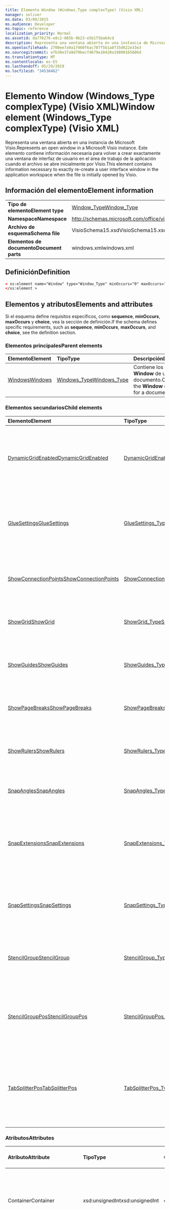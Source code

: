 ```yaml
---
title: Elemento Window (Windows_Type complexType) (Visio XML)
manager: soliver
ms.date: 03/09/2015
ms.audience: Developer
ms.topic: reference
localization_priority: Normal
ms.assetid: da776276-e8c2-085b-9b23-e5b1f5ba64cd
description: Representa una ventana abierta en una instancia de Microsoft Visio. Este elemento contiene información necesaria para volver a crear exactamente una ventana de interfaz de usuario en el área de trabajo de la aplicación cuando el archivo se abre inicialmente por Visio.
ms.openlocfilehash: 2700ee7a9a17460f6ac707f5b1a8f35d622e33e3
ms.sourcegitcommit: e7b38e37a9d79becfd679e10420a19890165606d
ms.translationtype: MT
ms.contentlocale: es-ES
ms.lasthandoff: 05/29/2019
ms.locfileid: "34538462"
---
```

# <a name="window-element-windows_type-complextype-visio-xml"></a><span data-ttu-id="1b879-104">Elemento Window (Windows_Type complexType) (Visio XML)</span><span class="sxs-lookup"><span data-stu-id="1b879-104">Window element (Windows_Type complexType) (Visio XML)</span></span>

<span data-ttu-id="1b879-105">Representa una ventana abierta en una instancia de Microsoft Visio.</span><span class="sxs-lookup"><span data-stu-id="1b879-105">Represents an open window in a Microsoft Visio instance.</span></span> <span data-ttu-id="1b879-106">Este elemento contiene información necesaria para volver a crear exactamente una ventana de interfaz de usuario en el área de trabajo de la aplicación cuando el archivo se abre inicialmente por Visio.</span><span class="sxs-lookup"><span data-stu-id="1b879-106">This element contains information necessary to exactly re-create a user interface window in the application workspace when the file is initially opened by Visio.</span></span>
  
## <a name="element-information"></a><span data-ttu-id="1b879-107">Información del elemento</span><span class="sxs-lookup"><span data-stu-id="1b879-107">Element information</span></span>

|||
|:-----|:-----|
|<span data-ttu-id="1b879-108">**Tipo de elemento**</span><span class="sxs-lookup"><span data-stu-id="1b879-108">**Element type**</span></span> <br/> |[<span data-ttu-id="1b879-109">Window_Type</span><span class="sxs-lookup"><span data-stu-id="1b879-109">Window_Type</span></span>](window_type-complextypevisio-xml.md) <br/> |
|<span data-ttu-id="1b879-110">**Namespace**</span><span class="sxs-lookup"><span data-stu-id="1b879-110">**Namespace**</span></span> <br/> |http://schemas.microsoft.com/office/visio/2012/main  <br/> |
|<span data-ttu-id="1b879-111">**Archivo de esquema**</span><span class="sxs-lookup"><span data-stu-id="1b879-111">**Schema file**</span></span> <br/> |<span data-ttu-id="1b879-112">VisioSchema15.xsd</span><span class="sxs-lookup"><span data-stu-id="1b879-112">VisioSchema15.xsd</span></span>  <br/> |
|<span data-ttu-id="1b879-113">**Elementos de documento**</span><span class="sxs-lookup"><span data-stu-id="1b879-113">**Document parts**</span></span> <br/> |<span data-ttu-id="1b879-114">windows.xml</span><span class="sxs-lookup"><span data-stu-id="1b879-114">windows.xml</span></span>  <br/> |
   
## <a name="definition"></a><span data-ttu-id="1b879-115">Definición</span><span class="sxs-lookup"><span data-stu-id="1b879-115">Definition</span></span>

```XML
< xs:element name="Window" type="Window_Type" minOccurs="0" maxOccurs="unbounded" >
</xs:element >
```

## <a name="elements-and-attributes"></a><span data-ttu-id="1b879-116">Elementos y atributos</span><span class="sxs-lookup"><span data-stu-id="1b879-116">Elements and attributes</span></span>

<span data-ttu-id="1b879-117">Si el esquema define requisitos específicos, como **sequence**, **minOccurs**, **maxOccurs** y **choice**, vea la sección de definición.</span><span class="sxs-lookup"><span data-stu-id="1b879-117">If the schema defines specific requirements, such as **sequence**, **minOccurs**, **maxOccurs**, and **choice**, see the definition section.</span></span> 
  
### <a name="parent-elements"></a><span data-ttu-id="1b879-118">Elementos principales</span><span class="sxs-lookup"><span data-stu-id="1b879-118">Parent elements</span></span>

|<span data-ttu-id="1b879-119">**Elemento**</span><span class="sxs-lookup"><span data-stu-id="1b879-119">**Element**</span></span>|<span data-ttu-id="1b879-120">**Tipo**</span><span class="sxs-lookup"><span data-stu-id="1b879-120">**Type**</span></span>|<span data-ttu-id="1b879-121">**Descripción**</span><span class="sxs-lookup"><span data-stu-id="1b879-121">**Description**</span></span>|
|:-----|:-----|:-----|
|[<span data-ttu-id="1b879-122">Windows</span><span class="sxs-lookup"><span data-stu-id="1b879-122">Windows</span></span>](windows-elementvisio-xml.md) <br/> |[<span data-ttu-id="1b879-123">Windows_Type</span><span class="sxs-lookup"><span data-stu-id="1b879-123">Windows_Type</span></span>](windows_type-complextypevisio-xml.md) <br/> |<span data-ttu-id="1b879-124">Contiene los **elementos Window** de un documento.</span><span class="sxs-lookup"><span data-stu-id="1b879-124">Contains the **Window** elements for a document.</span></span>  <br/> |
   
### <a name="child-elements"></a><span data-ttu-id="1b879-125">Elementos secundarios</span><span class="sxs-lookup"><span data-stu-id="1b879-125">Child elements</span></span>

|<span data-ttu-id="1b879-126">**Elemento**</span><span class="sxs-lookup"><span data-stu-id="1b879-126">**Element**</span></span>|<span data-ttu-id="1b879-127">**Tipo**</span><span class="sxs-lookup"><span data-stu-id="1b879-127">**Type**</span></span>|<span data-ttu-id="1b879-128">**Descripción**</span><span class="sxs-lookup"><span data-stu-id="1b879-128">**Description**</span></span>|
|:-----|:-----|:-----|
|[<span data-ttu-id="1b879-129">DynamicGridEnabled</span><span class="sxs-lookup"><span data-stu-id="1b879-129">DynamicGridEnabled</span></span>](dynamicgridenabled-element-window_type-complextypevisio-xml.md) <br/> |[<span data-ttu-id="1b879-130">DynamicGridEnabled_Type</span><span class="sxs-lookup"><span data-stu-id="1b879-130">DynamicGridEnabled_Type</span></span>](dynamicgridenabled_type-complextypevisio-xml.md) <br/> |<span data-ttu-id="1b879-131">Especifica si la característica de cuadrícula dinámica está habilitada para un documento o una ventana.</span><span class="sxs-lookup"><span data-stu-id="1b879-131">Specifies whether the dynamic grid feature is enabled for a document or window.</span></span>  <br/> |
|[<span data-ttu-id="1b879-132">GlueSettings</span><span class="sxs-lookup"><span data-stu-id="1b879-132">GlueSettings</span></span>](gluesettings-element-window_type-complextypevisio-xml.md) <br/> |[<span data-ttu-id="1b879-133">GlueSettings_Type</span><span class="sxs-lookup"><span data-stu-id="1b879-133">GlueSettings_Type</span></span>](gluesettings_type-complextypevisio-xml.md) <br/> |<span data-ttu-id="1b879-134">Especifica los objetos a los que se pegan las formas cuando el pegado está habilitado en el documento.</span><span class="sxs-lookup"><span data-stu-id="1b879-134">Specifies the objects that shapes glue to when glue is enabled in the document.</span></span>  <br/> |
|[<span data-ttu-id="1b879-135">ShowConnectionPoints</span><span class="sxs-lookup"><span data-stu-id="1b879-135">ShowConnectionPoints</span></span>](showconnectionpoints-element-window_type-complextypevisio-xml.md) <br/> |[<span data-ttu-id="1b879-136">ShowConnectionPoints_Type</span><span class="sxs-lookup"><span data-stu-id="1b879-136">ShowConnectionPoints_Type</span></span>](showconnectionpoints_type-complextypevisio-xml.md) <br/> |<span data-ttu-id="1b879-137">Especifica si los puntos de conexión se muestran en una ventana.</span><span class="sxs-lookup"><span data-stu-id="1b879-137">Specifies whether connection points are shown in a window.</span></span>  <br/> |
|[<span data-ttu-id="1b879-138">ShowGrid</span><span class="sxs-lookup"><span data-stu-id="1b879-138">ShowGrid</span></span>](showgrid-element-window_type-complextypevisio-xml.md) <br/> |[<span data-ttu-id="1b879-139">ShowGrid_Type</span><span class="sxs-lookup"><span data-stu-id="1b879-139">ShowGrid_Type</span></span>](showgrid_type-complextypevisio-xml.md) <br/> |<span data-ttu-id="1b879-140">Especifica si se muestra una cuadrícula en la ventana de dibujo.</span><span class="sxs-lookup"><span data-stu-id="1b879-140">Specifies whether a grid is shown in the drawing window.</span></span>  <br/> |
|[<span data-ttu-id="1b879-141">ShowGuides</span><span class="sxs-lookup"><span data-stu-id="1b879-141">ShowGuides</span></span>](showguides-element-window_type-complextypevisio-xml.md) <br/> |[<span data-ttu-id="1b879-142">ShowGuides_Type</span><span class="sxs-lookup"><span data-stu-id="1b879-142">ShowGuides_Type</span></span>](showguides_type-complextypevisio-xml.md) <br/> |<span data-ttu-id="1b879-143">Especifica si las guías se muestran en la ventana de dibujo.</span><span class="sxs-lookup"><span data-stu-id="1b879-143">Specifies whether guides are shown in the drawing window.</span></span>  <br/> |
|[<span data-ttu-id="1b879-144">ShowPageBreaks</span><span class="sxs-lookup"><span data-stu-id="1b879-144">ShowPageBreaks</span></span>](showpagebreaks-element-window_type-complextypevisio-xml.md) <br/> |[<span data-ttu-id="1b879-145">ShowPageBreaks_Type</span><span class="sxs-lookup"><span data-stu-id="1b879-145">ShowPageBreaks_Type</span></span>](showpagebreaks_type-complextypevisio-xml.md) <br/> |<span data-ttu-id="1b879-146">Especifica si los saltos de página se muestran en una ventana.</span><span class="sxs-lookup"><span data-stu-id="1b879-146">Specifies whether page breaks are shown in a window.</span></span>  <br/> |
|[<span data-ttu-id="1b879-147">ShowRulers</span><span class="sxs-lookup"><span data-stu-id="1b879-147">ShowRulers</span></span>](showrulers-element-window_type-complextypevisio-xml.md) <br/> |[<span data-ttu-id="1b879-148">ShowRulers_Type</span><span class="sxs-lookup"><span data-stu-id="1b879-148">ShowRulers_Type</span></span>](showrulers_type-complextypevisio-xml.md) <br/> |<span data-ttu-id="1b879-149">Especifica si las reglas se muestran en la ventana de dibujo.</span><span class="sxs-lookup"><span data-stu-id="1b879-149">Specifies whether rulers are shown in the drawing window.</span></span>  <br/> |
|[<span data-ttu-id="1b879-150">SnapAngles</span><span class="sxs-lookup"><span data-stu-id="1b879-150">SnapAngles</span></span>](snapangles-element-window_type-complextypevisio-xml.md) <br/> |[<span data-ttu-id="1b879-151">SnapAngles_Type</span><span class="sxs-lookup"><span data-stu-id="1b879-151">SnapAngles_Type</span></span>](snapangles_type-complextypevisio-xml.md) <br/> |<span data-ttu-id="1b879-152">Contiene una colección de **elementos SnapAngle.**</span><span class="sxs-lookup"><span data-stu-id="1b879-152">Contains a collection of **SnapAngle** elements.</span></span>  <br/> |
|[<span data-ttu-id="1b879-153">SnapExtensions</span><span class="sxs-lookup"><span data-stu-id="1b879-153">SnapExtensions</span></span>](snapextensions-element-window_type-complextypevisio-xml.md) <br/> |[<span data-ttu-id="1b879-154">SnapExtensions_Type</span><span class="sxs-lookup"><span data-stu-id="1b879-154">SnapExtensions_Type</span></span>](snapextensions_type-complextypevisio-xml.md) <br/> |<span data-ttu-id="1b879-155">Especifica si una configuración de extensión de ajuste específica está habilitada o deshabilitada para la ventana activa.</span><span class="sxs-lookup"><span data-stu-id="1b879-155">Specifies whether a specific snap extension setting is enabled or disabled for the active window.</span></span>  <br/> |
|[<span data-ttu-id="1b879-156">SnapSettings</span><span class="sxs-lookup"><span data-stu-id="1b879-156">SnapSettings</span></span>](snapsettings-element-window_type-complextypevisio-xml.md) <br/> |[<span data-ttu-id="1b879-157">SnapSettings_Type</span><span class="sxs-lookup"><span data-stu-id="1b879-157">SnapSettings_Type</span></span>](snapsettings_type-complextypevisio-xml.md) <br/> |<span data-ttu-id="1b879-158">Especifica los objetos a los que se acoplan las formas cuando el ajuste está activo en la ventana.</span><span class="sxs-lookup"><span data-stu-id="1b879-158">Specifies the objects that shapes snap to when snap is active in the window.</span></span>  <br/> |
|[<span data-ttu-id="1b879-159">StencilGroup</span><span class="sxs-lookup"><span data-stu-id="1b879-159">StencilGroup</span></span>](stencilgroup-element-window_type-complextypevisio-xml.md) <br/> |[<span data-ttu-id="1b879-160">StencilGroup_Type</span><span class="sxs-lookup"><span data-stu-id="1b879-160">StencilGroup_Type</span></span>](stencilgroup_type-complextypevisio-xml.md) <br/> |<span data-ttu-id="1b879-161">Especifica el grupo de ventanas de galería de símbolos combinadas de las que la ventana es miembro.</span><span class="sxs-lookup"><span data-stu-id="1b879-161">Specifies the group of merged stencil windows of which the window is a member.</span></span>  <br/> |
|[<span data-ttu-id="1b879-162">StencilGroupPos</span><span class="sxs-lookup"><span data-stu-id="1b879-162">StencilGroupPos</span></span>](stencilgrouppos-element-window_type-complextypevisio-xml.md) <br/> |[<span data-ttu-id="1b879-163">StencilGroupPos_Type</span><span class="sxs-lookup"><span data-stu-id="1b879-163">StencilGroupPos_Type</span></span>](stencilgrouppos_type-complextypevisio-xml.md) <br/> |<span data-ttu-id="1b879-164">Contiene un entero que especifica la posición relativa de una galería de símbolos dentro de un grupo de una ventana.</span><span class="sxs-lookup"><span data-stu-id="1b879-164">Contains an integer that specifies the relative position of a stencil within a group in a window.</span></span>  <br/> |
|[<span data-ttu-id="1b879-165">TabSplitterPos</span><span class="sxs-lookup"><span data-stu-id="1b879-165">TabSplitterPos</span></span>](tabsplitterpos-element-window_type-complextypevisio-xml.md) <br/> |[<span data-ttu-id="1b879-166">TabSplitterPos_Type</span><span class="sxs-lookup"><span data-stu-id="1b879-166">TabSplitterPos_Type</span></span>](tabsplitterpos_type-complextypevisio-xml.md) <br/> |<span data-ttu-id="1b879-167">Especifica el ancho del control de pestaña de página de una ventana de dibujo (como una fracción del ancho total de la ventana de dibujo).</span><span class="sxs-lookup"><span data-stu-id="1b879-167">Specifies the width of the page tab control of a drawing window (as a fraction of the total width of the drawing window).</span></span>  <br/> |
   
### <a name="attributes"></a><span data-ttu-id="1b879-168">Atributos</span><span class="sxs-lookup"><span data-stu-id="1b879-168">Attributes</span></span>

|<span data-ttu-id="1b879-169">**Atributo**</span><span class="sxs-lookup"><span data-stu-id="1b879-169">**Attribute**</span></span>|<span data-ttu-id="1b879-170">**Tipo**</span><span class="sxs-lookup"><span data-stu-id="1b879-170">**Type**</span></span>|<span data-ttu-id="1b879-171">**Obligatorio**</span><span class="sxs-lookup"><span data-stu-id="1b879-171">**Required**</span></span>|<span data-ttu-id="1b879-172">**Descripción**</span><span class="sxs-lookup"><span data-stu-id="1b879-172">**Description**</span></span>|<span data-ttu-id="1b879-173">**Posibles valores**</span><span class="sxs-lookup"><span data-stu-id="1b879-173">**Possible values**</span></span>|
|:-----|:-----|:-----|:-----|:-----|
|<span data-ttu-id="1b879-174">Container</span><span class="sxs-lookup"><span data-stu-id="1b879-174">Container</span></span>  <br/> |<span data-ttu-id="1b879-175">xsd:unsignedInt</span><span class="sxs-lookup"><span data-stu-id="1b879-175">xsd:unsignedInt</span></span>  <br/> |<span data-ttu-id="1b879-176">opcional</span><span class="sxs-lookup"><span data-stu-id="1b879-176">optional</span></span>  <br/> |<span data-ttu-id="1b879-177">Id. de contenedor: Page, Sheet o Master.</span><span class="sxs-lookup"><span data-stu-id="1b879-177">ID of container: Page, Sheet, or Master.</span></span> <span data-ttu-id="1b879-178">Solo es relevante y necesario si **se especifica ContainerType.**</span><span class="sxs-lookup"><span data-stu-id="1b879-178">Only relevant and necessary if **ContainerType** is specified.</span></span>  <br/> |<span data-ttu-id="1b879-179">Valores del tipo xsd:unsignedInt.</span><span class="sxs-lookup"><span data-stu-id="1b879-179">Values of the xsd:unsignedInt type.</span></span>  <br/> |
|<span data-ttu-id="1b879-180">ContainerType</span><span class="sxs-lookup"><span data-stu-id="1b879-180">ContainerType</span></span>  <br/> |<span data-ttu-id="1b879-181">xsd:token</span><span class="sxs-lookup"><span data-stu-id="1b879-181">xsd:token</span></span>  <br/> |<span data-ttu-id="1b879-182">opcional</span><span class="sxs-lookup"><span data-stu-id="1b879-182">optional</span></span>  <br/> |<span data-ttu-id="1b879-183">Puede ser uno de los siguientes valores: Document, Page o Master.</span><span class="sxs-lookup"><span data-stu-id="1b879-183">May be one of the following values: Document, Page, or Master.</span></span> <span data-ttu-id="1b879-184">Solo es relevante cuando **WindowType** se especifica como Dibujo o Hoja.</span><span class="sxs-lookup"><span data-stu-id="1b879-184">Only relevant when **WindowType** is specified as Drawing or Sheet.</span></span>  <br/> |<span data-ttu-id="1b879-185">Valores del tipo xsd:token.</span><span class="sxs-lookup"><span data-stu-id="1b879-185">Values of the xsd:token type.</span></span>  <br/> |
|<span data-ttu-id="1b879-186">Documento</span><span class="sxs-lookup"><span data-stu-id="1b879-186">Document</span></span>  <br/> |<span data-ttu-id="1b879-187">xsd:string</span><span class="sxs-lookup"><span data-stu-id="1b879-187">xsd:string</span></span>  <br/> |<span data-ttu-id="1b879-188">opcional</span><span class="sxs-lookup"><span data-stu-id="1b879-188">optional</span></span>  <br/> |<span data-ttu-id="1b879-189">Ruta de acceso de archivo del documento que se muestra en esta ventana.</span><span class="sxs-lookup"><span data-stu-id="1b879-189">File path of the document displayed in this window.</span></span>  <br/> |<span data-ttu-id="1b879-190">Valores del tipo xsd:string.</span><span class="sxs-lookup"><span data-stu-id="1b879-190">Values of the xsd:string type.</span></span>  <br/> |
|<span data-ttu-id="1b879-191">ID</span><span class="sxs-lookup"><span data-stu-id="1b879-191">ID</span></span>  <br/> |<span data-ttu-id="1b879-192">xsd:unsignedInt</span><span class="sxs-lookup"><span data-stu-id="1b879-192">xsd:unsignedInt</span></span>  <br/> |<span data-ttu-id="1b879-193">necesario</span><span class="sxs-lookup"><span data-stu-id="1b879-193">required</span></span>  <br/> |<span data-ttu-id="1b879-194">El identificador único del elemento dentro de su elemento primario.</span><span class="sxs-lookup"><span data-stu-id="1b879-194">The unique ID of the element within its parent element.</span></span>  <br/> |<span data-ttu-id="1b879-195">Valores del tipo xsd:unsignedInt.</span><span class="sxs-lookup"><span data-stu-id="1b879-195">Values of the xsd:unsignedInt type.</span></span>  <br/> |
|<span data-ttu-id="1b879-196">Master</span><span class="sxs-lookup"><span data-stu-id="1b879-196">Master</span></span>  <br/> |<span data-ttu-id="1b879-197">xsd:unsignedInt</span><span class="sxs-lookup"><span data-stu-id="1b879-197">xsd:unsignedInt</span></span>  <br/> |<span data-ttu-id="1b879-198">opcional</span><span class="sxs-lookup"><span data-stu-id="1b879-198">optional</span></span>  <br/> |<span data-ttu-id="1b879-199">Id. de patrón si esta ventana muestra un patrón.</span><span class="sxs-lookup"><span data-stu-id="1b879-199">Master ID if this window is displaying a master.</span></span>  <br/> |<span data-ttu-id="1b879-200">Valores del tipo xsd:unsignedInt.</span><span class="sxs-lookup"><span data-stu-id="1b879-200">Values of the xsd:unsignedInt type.</span></span>  <br/> |
|<span data-ttu-id="1b879-201">Page</span><span class="sxs-lookup"><span data-stu-id="1b879-201">Page</span></span>  <br/> |<span data-ttu-id="1b879-202">xsd:unsignedInt</span><span class="sxs-lookup"><span data-stu-id="1b879-202">xsd:unsignedInt</span></span>  <br/> |<span data-ttu-id="1b879-203">opcional</span><span class="sxs-lookup"><span data-stu-id="1b879-203">optional</span></span>  <br/> |<span data-ttu-id="1b879-204">Id. de página si esta ventana muestra una página.</span><span class="sxs-lookup"><span data-stu-id="1b879-204">Page ID if this window is displaying a page.</span></span> <span data-ttu-id="1b879-205">Solo es relevante cuando **WindowType** se especifica como Drawing y **ContainerType** se especifica como Page.</span><span class="sxs-lookup"><span data-stu-id="1b879-205">Relevant only when **WindowType** is specified as Drawing and **ContainerType** is specified as Page.</span></span>  <br/> |<span data-ttu-id="1b879-206">Valores del tipo xsd:unsignedInt.</span><span class="sxs-lookup"><span data-stu-id="1b879-206">Values of the xsd:unsignedInt type.</span></span>  <br/> |
|<span data-ttu-id="1b879-207">ParentWindow</span><span class="sxs-lookup"><span data-stu-id="1b879-207">ParentWindow</span></span>  <br/> |<span data-ttu-id="1b879-208">xsd:unsignedInt</span><span class="sxs-lookup"><span data-stu-id="1b879-208">xsd:unsignedInt</span></span>  <br/> |<span data-ttu-id="1b879-209">opcional</span><span class="sxs-lookup"><span data-stu-id="1b879-209">optional</span></span>  <br/> |<span data-ttu-id="1b879-210">Id. de ventana en la que está incluida esta ventana de galería de símbolos.</span><span class="sxs-lookup"><span data-stu-id="1b879-210">ID of window in which this stencil window is contained.</span></span> <span data-ttu-id="1b879-211">Solo es relevante cuando **WindowType** se especifica como Galería de símbolos.</span><span class="sxs-lookup"><span data-stu-id="1b879-211">Relevant only when **WindowType** is specified as Stencil.</span></span>  <br/> |<span data-ttu-id="1b879-212">Valores del tipo xsd:unsignedInt.</span><span class="sxs-lookup"><span data-stu-id="1b879-212">Values of the xsd:unsignedInt type.</span></span>  <br/> |
|<span data-ttu-id="1b879-213">ReadOnly</span><span class="sxs-lookup"><span data-stu-id="1b879-213">ReadOnly</span></span>  <br/> |<span data-ttu-id="1b879-214">xsd:boolean</span><span class="sxs-lookup"><span data-stu-id="1b879-214">xsd:boolean</span></span>  <br/> |<span data-ttu-id="1b879-215">opcional</span><span class="sxs-lookup"><span data-stu-id="1b879-215">optional</span></span>  <br/> |<span data-ttu-id="1b879-216">Marca de solo lectura si esta galería de símbolos no es una galería de símbolos de documento.</span><span class="sxs-lookup"><span data-stu-id="1b879-216">Read-only flag if this stencil is not a document stencil.</span></span>  <br/> |<span data-ttu-id="1b879-217">Valores del tipo xsd:boolean.</span><span class="sxs-lookup"><span data-stu-id="1b879-217">Values of the xsd:boolean type.</span></span>  <br/> |
|<span data-ttu-id="1b879-218">Sheet</span><span class="sxs-lookup"><span data-stu-id="1b879-218">Sheet</span></span>  <br/> |<span data-ttu-id="1b879-219">xsd:unsignedInt</span><span class="sxs-lookup"><span data-stu-id="1b879-219">xsd:unsignedInt</span></span>  <br/> |<span data-ttu-id="1b879-220">opcional</span><span class="sxs-lookup"><span data-stu-id="1b879-220">optional</span></span>  <br/> |<span data-ttu-id="1b879-221">Id. de hoja en el contenedor.</span><span class="sxs-lookup"><span data-stu-id="1b879-221">ID of sheet in container.</span></span> <span data-ttu-id="1b879-222">Solo es relevante cuando se especifica Container como Sheet.</span><span class="sxs-lookup"><span data-stu-id="1b879-222">Relevant only when Container is specified as Sheet.</span></span>  <br/> |<span data-ttu-id="1b879-223">Valores del tipo xsd:unsignedInt.</span><span class="sxs-lookup"><span data-stu-id="1b879-223">Values of the xsd:unsignedInt type.</span></span>  <br/> |
|<span data-ttu-id="1b879-224">ViewCenterX</span><span class="sxs-lookup"><span data-stu-id="1b879-224">ViewCenterX</span></span>  <br/> |<span data-ttu-id="1b879-225">xsd:double</span><span class="sxs-lookup"><span data-stu-id="1b879-225">xsd:double</span></span>  <br/> |<span data-ttu-id="1b879-226">opcional</span><span class="sxs-lookup"><span data-stu-id="1b879-226">optional</span></span>  <br/> |<span data-ttu-id="1b879-227">**ViewCenterX** y **ViewCenterY** especifican un punto central en una página que una nueva vista (ventana) supone cuando se abre inicialmente.</span><span class="sxs-lookup"><span data-stu-id="1b879-227">**ViewCenterX** and **ViewCenterY** specify a center point on a page that a new view (window) assumes when it is opened initially.</span></span>  <br/> |<span data-ttu-id="1b879-228">Valores del tipo xsd:double.</span><span class="sxs-lookup"><span data-stu-id="1b879-228">Values of the xsd:double type.</span></span>  <br/> |
|<span data-ttu-id="1b879-229">ViewCenterY</span><span class="sxs-lookup"><span data-stu-id="1b879-229">ViewCenterY</span></span>  <br/> |<span data-ttu-id="1b879-230">xsd:double</span><span class="sxs-lookup"><span data-stu-id="1b879-230">xsd:double</span></span>  <br/> |<span data-ttu-id="1b879-231">opcional</span><span class="sxs-lookup"><span data-stu-id="1b879-231">optional</span></span>  <br/> |<span data-ttu-id="1b879-232">**ViewCenterX** y **ViewCenterY** especifican un punto central en una página que una nueva vista (ventana) supone cuando se abre inicialmente.</span><span class="sxs-lookup"><span data-stu-id="1b879-232">**ViewCenterX** and **ViewCenterY** specify a center point on a page that a new view (window) assumes when it is opened initially.</span></span>  <br/> |<span data-ttu-id="1b879-233">Valores del tipo xsd:double.</span><span class="sxs-lookup"><span data-stu-id="1b879-233">Values of the xsd:double type.</span></span>  <br/> |
|<span data-ttu-id="1b879-234">ViewScale</span><span class="sxs-lookup"><span data-stu-id="1b879-234">ViewScale</span></span>  <br/> |<span data-ttu-id="1b879-235">xsd:double</span><span class="sxs-lookup"><span data-stu-id="1b879-235">xsd:double</span></span>  <br/> |<span data-ttu-id="1b879-236">opcional</span><span class="sxs-lookup"><span data-stu-id="1b879-236">optional</span></span>  <br/> |<span data-ttu-id="1b879-237">Factor de ampliación predeterminado que se usará cuando se abra una nueva vista (ventana) de la página.</span><span class="sxs-lookup"><span data-stu-id="1b879-237">The default magnification factor to use when a new view (window) of the page is opened.</span></span> <span data-ttu-id="1b879-238">Por ejemplo, 1 = 100%; 1,5 = 150%, y así sucesivamente.</span><span class="sxs-lookup"><span data-stu-id="1b879-238">For example, 1 = 100%; 1.5 = 150%, and so on.</span></span>  <br/> |<span data-ttu-id="1b879-239">Valores del tipo xsd:double.</span><span class="sxs-lookup"><span data-stu-id="1b879-239">Values of the xsd:double type.</span></span>  <br/> |
|<span data-ttu-id="1b879-240">WindowHeight</span><span class="sxs-lookup"><span data-stu-id="1b879-240">WindowHeight</span></span>  <br/> |<span data-ttu-id="1b879-241">xsd:unsignedInt</span><span class="sxs-lookup"><span data-stu-id="1b879-241">xsd:unsignedInt</span></span>  <br/> |<span data-ttu-id="1b879-242">opcional</span><span class="sxs-lookup"><span data-stu-id="1b879-242">optional</span></span>  <br/> |<span data-ttu-id="1b879-243">Alto del rectángulo de la ventana.</span><span class="sxs-lookup"><span data-stu-id="1b879-243">Height of the window rectangle.</span></span>  <br/> |<span data-ttu-id="1b879-244">Valores del tipo xsd:unsignedInt.</span><span class="sxs-lookup"><span data-stu-id="1b879-244">Values of the xsd:unsignedInt type.</span></span>  <br/> |
|<span data-ttu-id="1b879-245">WindowLeft</span><span class="sxs-lookup"><span data-stu-id="1b879-245">WindowLeft</span></span>  <br/> |<span data-ttu-id="1b879-246">xsd:short</span><span class="sxs-lookup"><span data-stu-id="1b879-246">xsd:short</span></span>  <br/> |<span data-ttu-id="1b879-247">opcional</span><span class="sxs-lookup"><span data-stu-id="1b879-247">optional</span></span>  <br/> |<span data-ttu-id="1b879-248">Coordenada izquierda del rectángulo de ventana.</span><span class="sxs-lookup"><span data-stu-id="1b879-248">Left coordinate of the window rectangle.</span></span>  <br/> |<span data-ttu-id="1b879-249">Valores del tipo xsd:short.</span><span class="sxs-lookup"><span data-stu-id="1b879-249">Values of the xsd:short type.</span></span>  <br/> |
|<span data-ttu-id="1b879-250">WindowState</span><span class="sxs-lookup"><span data-stu-id="1b879-250">WindowState</span></span>  <br/> |<span data-ttu-id="1b879-251">xsd:unsignedInt</span><span class="sxs-lookup"><span data-stu-id="1b879-251">xsd:unsignedInt</span></span>  <br/> |<span data-ttu-id="1b879-252">opcional</span><span class="sxs-lookup"><span data-stu-id="1b879-252">optional</span></span>  <br/> |<span data-ttu-id="1b879-253">Un número entero que especifica las marcas de bits.</span><span class="sxs-lookup"><span data-stu-id="1b879-253">An integer specifying bit flags.</span></span>  <br/> |<span data-ttu-id="1b879-254">Valores del tipo xsd:unsignedInt.</span><span class="sxs-lookup"><span data-stu-id="1b879-254">Values of the xsd:unsignedInt type.</span></span>  <br/> |
|<span data-ttu-id="1b879-255">WindowTop</span><span class="sxs-lookup"><span data-stu-id="1b879-255">WindowTop</span></span>  <br/> |<span data-ttu-id="1b879-256">xsd:short</span><span class="sxs-lookup"><span data-stu-id="1b879-256">xsd:short</span></span>  <br/> |<span data-ttu-id="1b879-257">opcional</span><span class="sxs-lookup"><span data-stu-id="1b879-257">optional</span></span>  <br/> |<span data-ttu-id="1b879-258">Coordenada superior del rectángulo de la ventana.</span><span class="sxs-lookup"><span data-stu-id="1b879-258">Top coordinate of the window rectangle.</span></span>  <br/> |<span data-ttu-id="1b879-259">Valores del tipo xsd:short.</span><span class="sxs-lookup"><span data-stu-id="1b879-259">Values of the xsd:short type.</span></span>  <br/> |
|<span data-ttu-id="1b879-260">WindowType</span><span class="sxs-lookup"><span data-stu-id="1b879-260">WindowType</span></span>  <br/> |<span data-ttu-id="1b879-261">xsd:token</span><span class="sxs-lookup"><span data-stu-id="1b879-261">xsd:token</span></span>  <br/> |<span data-ttu-id="1b879-262">necesario</span><span class="sxs-lookup"><span data-stu-id="1b879-262">required</span></span>  <br/> |<span data-ttu-id="1b879-263">Valor enumerado que puede ser uno de los siguientes: Dibujo, Hoja, Galería de símbolos o Icono.</span><span class="sxs-lookup"><span data-stu-id="1b879-263">An enumerated value that may be one of the following: Drawing, Sheet, Stencil, or Icon.</span></span>  <br/> |<span data-ttu-id="1b879-264">Valores del tipo xsd:token.</span><span class="sxs-lookup"><span data-stu-id="1b879-264">Values of the xsd:token type.</span></span>  <br/> |
|<span data-ttu-id="1b879-265">WindowWidth</span><span class="sxs-lookup"><span data-stu-id="1b879-265">WindowWidth</span></span>  <br/> |<span data-ttu-id="1b879-266">xsd:unsignedInt</span><span class="sxs-lookup"><span data-stu-id="1b879-266">xsd:unsignedInt</span></span>  <br/> |<span data-ttu-id="1b879-267">opcional</span><span class="sxs-lookup"><span data-stu-id="1b879-267">optional</span></span>  <br/> |<span data-ttu-id="1b879-268">Ancho del rectángulo de la ventana.</span><span class="sxs-lookup"><span data-stu-id="1b879-268">Width of the window rectangle.</span></span>  <br/> |<span data-ttu-id="1b879-269">Valores del tipo xsd:unsignedInt.</span><span class="sxs-lookup"><span data-stu-id="1b879-269">Values of the xsd:unsignedInt type.</span></span>  <br/> |
   

